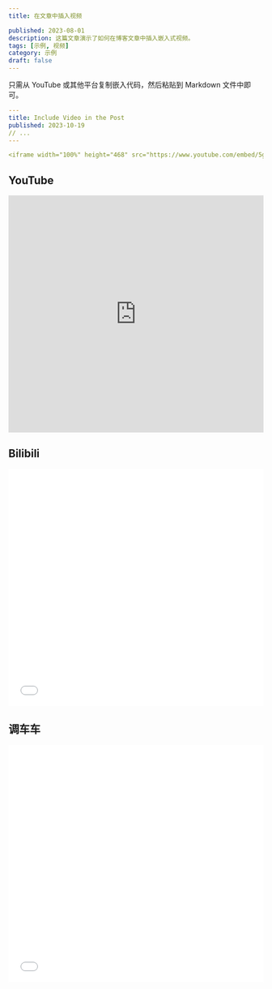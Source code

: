 ```yaml
---
title: 在文章中插入视频

published: 2023-08-01
description: 这篇文章演示了如何在博客文章中插入嵌入式视频。
tags: [示例, 视频]
category: 示例
draft: false
---
```


只需从 YouTube 或其他平台复制嵌入代码，然后粘贴到 Markdown 文件中即可。

```yaml
---
title: Include Video in the Post
published: 2023-10-19
// ...
---

<iframe width="100%" height="468" src="https://www.youtube.com/embed/5gIf0_xpFPI?si=N1WTorLKL0uwLsU_" title="YouTube video player" frameborder="0" allowfullscreen></iframe>
```

## YouTube

<iframe width="100%" height="468" src="https://www.youtube.com/embed/5gIf0_xpFPI?si=N1WTorLKL0uwLsU_" title="YouTube video player" frameborder="0" allow="accelerometer; autoplay; clipboard-write; encrypted-media; gyroscope; picture-in-picture; web-share" allowfullscreen></iframe>

## Bilibili

<iframe width="100%" height="468" src="//player.bilibili.com/player.html?bvid=BV1fK4y1s7Qf&p=1" scrolling="no" border="0" frameborder="no" framespacing="0" allowfullscreen="true"> </iframe>


## 调车车

<iframe width="100%" height="468" src="//player.bilibili.com/player.html?isOutside=true&aid=114234805456519&bvid=BV1HmZVYhEXC&cid=29099753602&p=1" scrolling="no" border="0" frameborder="no" framespacing="0" allowfullscreen="true"></iframe>